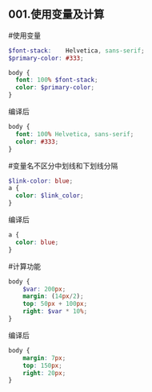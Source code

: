 001.使用变量及计算
---

#使用变量
```scss
$font-stack:    Helvetica, sans-serif;
$primary-color: #333;

body {
  font: 100% $font-stack;
  color: $primary-color;
}
```

编译后

```css
body {
  font: 100% Helvetica, sans-serif;
  color: #333;
}
```

#变量名不区分中划线和下划线分隔

```scss
$link-color: blue;
a {
  color: $link_color;
}
```

编译后

```css
a {
  color: blue;
}
```
#计算功能
```scss
body {
    $var: 200px;
    margin: (14px/2);
    top: 50px + 100px;
    right: $var * 10%;
}
```
编译后
```css
body {
    margin: 7px;
    top: 150px;
    right: 20px;
}
```



